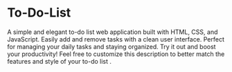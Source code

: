 # To-Do-List
A simple and elegant to-do list web application built with HTML, CSS, and JavaScript. Easily add and remove tasks with a clean user interface. Perfect for managing your daily tasks and staying organized. Try it out and boost your productivity!  Feel free to customize this description to better match the features and style of your to-do list .
